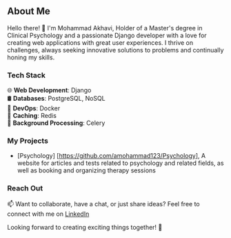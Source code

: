 ## About Me

Hello there! 👋 I'm Mohammad Akhavi, Holder of a Master's degree in Clinical Psychology and a passionate Django developer with a love for creating web applications with great user experiences. I thrive on challenges, always seeking innovative solutions to problems and continually honing my skills.

### Tech Stack

🌐 **Web Development**: Django  
🛢️ **Databases**: PostgreSQL, NoSQL  
🐳 **DevOps**: Docker  
🚀 **Caching**: Redis  
🌱 **Background Processing**: Celery  

### My Projects

- [Psychology] [https://github.com/amohammad123/Psychology], A website for articles and tests related to psychology and related fields, as well as booking and organizing therapy sessions 

### Reach Out

📫 Want to collaborate, have a chat, or just share ideas? Feel free to connect with me on [LinkedIn](https://www.linkedin.com/in/mohammad-akhavi-880358270/)

Looking forward to creating exciting things together! 🚀
